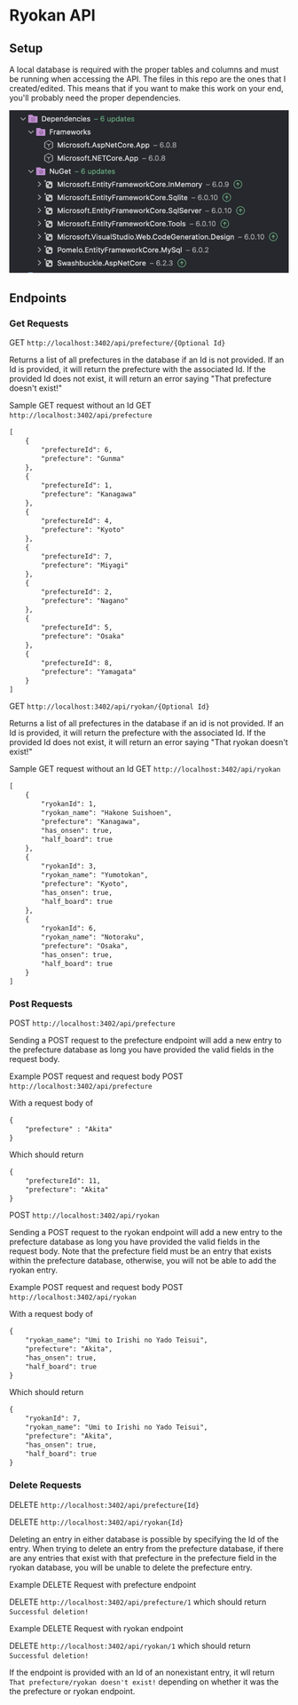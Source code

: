 # Ryokan API

## Setup
A local database is required with the proper tables and columns and must be running when accessing the API. The files in this repo are the ones that I created/edited. This means that if you want to make this work on your end, you'll probably need the proper dependencies.

![alt text](https://github.com/andrewhuang0828/RyokanAPI/blob/main/API%20dependencies.png)


## Endpoints

### Get Requests
GET ```http://localhost:3402/api/prefecture/{Optional Id}```

Returns a list of all prefectures in the database if an Id is not provided. If an Id is provided, it will return the prefecture with the associated Id. If the provided Id does not exist, it will return an error saying "That prefecture doesn't exist!"

Sample GET request without an Id 
GET ```http://localhost:3402/api/prefecture```
```
[
    {
        "prefectureId": 6,
        "prefecture": "Gunma"
    },
    {
        "prefectureId": 1,
        "prefecture": "Kanagawa"
    },
    {
        "prefectureId": 4,
        "prefecture": "Kyoto"
    },
    {
        "prefectureId": 7,
        "prefecture": "Miyagi"
    },
    {
        "prefectureId": 2,
        "prefecture": "Nagano"
    },
    {
        "prefectureId": 5,
        "prefecture": "Osaka"
    },
    {
        "prefectureId": 8,
        "prefecture": "Yamagata"
    }
]
```

GET ```http://localhost:3402/api/ryokan/{Optional Id}```

Returns a list of all prefectures in the database if an id is not provided. If an Id is provided, it will return the prefecture with the associated Id. If the provided Id does not exist, it will return an error saying "That ryokan doesn't exist!"

Sample GET request without an Id
GET ```http://localhost:3402/api/ryokan```
```
[
    {
        "ryokanId": 1,
        "ryokan_name": "Hakone Suishoen",
        "prefecture": "Kanagawa",
        "has_onsen": true,
        "half_board": true
    },
    {
        "ryokanId": 3,
        "ryokan_name": "Yumotokan",
        "prefecture": "Kyoto",
        "has_onsen": true,
        "half_board": true
    },
    {
        "ryokanId": 6,
        "ryokan_name": "Notoraku",
        "prefecture": "Osaka",
        "has_onsen": true,
        "half_board": true
    }
]
```

### Post Requests
POST ```http://localhost:3402/api/prefecture```

Sending a POST request to the prefecture endpoint will add a new entry to the prefecture database as long you have provided the valid fields in the request body.

Example POST request and request body
POST ```http://localhost:3402/api/prefecture```

With a request body of
```
{
    "prefecture" : "Akita"
}
```
Which should return
```
{
    "prefectureId": 11,
    "prefecture": "Akita"
}
```

POST ```http://localhost:3402/api/ryokan```

Sending a POST request to the ryokan endpoint will add a new entry to the prefecture database as long you have provided the valid fields in the request body. Note that the prefecture field must be an entry that exists within the prefecture database, otherwise, you will not be able to add the ryokan entry.

Example POST request and request body
POST ```http://localhost:3402/api/ryokan```

With a request body of
```
{
    "ryokan_name": "Umi to Irishi no Yado Teisui",
    "prefecture": "Akita",
    "has_onsen": true,
    "half_board": true
}
```
Which should return
```
{
    "ryokanId": 7,
    "ryokan_name": "Umi to Irishi no Yado Teisui",
    "prefecture": "Akita",
    "has_onsen": true,
    "half_board": true
}
```
### Delete Requests
DELETE ```http://localhost:3402/api/prefecture{Id}```

DELETE ```http://localhost:3402/api/ryokan{Id}```

Deleting an entry in either database is possible by specifying the Id of the entry. When trying to delete an entry from the prefecture database, if there are any entries that exist with that prefecture in the prefecture field in the ryokan database, you will be unable to delete the prefecture entry.

Example DELETE Request with prefecture endpoint

DELETE ```http://localhost:3402/api/prefecture/1```
which should return ```Successful deletion!```

Example DELETE Request with ryokan endpoint

DELETE ```http://localhost:3402/api/ryokan/1```
which should return ```Successful deletion!```

If the endpoint is provided with an Id of an nonexistant entry, it wll return ```That prefecture/ryokan doesn't exist!``` depending on whether it was the the prefecture or ryokan endpoint.


